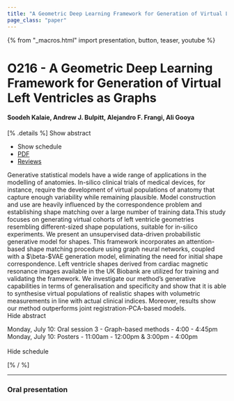 ```yaml
---
title: "A Geometric Deep Learning Framework for Generation of Virtual Left Ventricles as Graphs"
page_class: "paper"
---
```


{% from "_macros.html" import presentation, button, teaser, youtube %}

# O216 - A Geometric Deep Learning Framework for Generation of Virtual Left Ventricles as Graphs

#### Soodeh Kalaie, Andrew J. Bulpitt, Alejandro F. Frangi, Ali Gooya

[% .details %]
<a class="toggle_visibility" data-selector=".abstract" data-level="3">Show abstract</a>
- <a class="toggle_visibility" data-selector=".schedule" data-level="3">Show schedule</a>
- <a href="https://openreview.net/pdf?id=Ao0D2HMB8P">PDF</a>
- <a href="https://openreview.net/forum?id=Ao0D2HMB8P">Reviews</a>

<p>
    <span class="abstract">
        Generative statistical models have a wide range of applications in the modelling of anatomies. In-silico clinical trials of medical devices, for instance, require the development of virtual populations of anatomy that capture enough variability while remaining plausible. Model construction and use are heavily influenced by the correspondence problem and establishing shape matching over a large number of training data.This study focuses on generating virtual cohorts of left ventricle geometries resembling different-sized shape populations, suitable for in-silico experiments. We present an unsupervised data-driven probabilistic generative model for shapes. This framework incorporates an attention-based shape matching procedure using graph neural networks, coupled with a $\beta-$VAE generation model, eliminating the need for initial shape correspondence. Left ventricle shapes derived from cardiac magnetic resonance images available in the UK Biobank are utilized for training and validating the framework. We investigate our method’s generative capabilities in terms of generalisation and specificity and show that it is able to synthesise virtual populations of realistic shapes with volumetric measurements in line with actual clinical indices. Moreover, results show our method outperforms joint registration-PCA-based models.
        <br>
        <span class="actions"><a class="toggle_visibility" data-level="2">Hide abstract</a></span>
    </span>
</p>

<p>
    <span class="schedule">
        Monday, July 10: Oral session 3 - Graph-based methods - 4:00 - 4:45pm<br>Monday, July 10: Posters - 11:00am - 12:00pm & 3:00pm - 4:00pm<br>
        <br>
        <span class="actions"><a class="toggle_visibility" data-level="2">Hide schedule</a></span>
    </span>
</p>
[% / %]

---


### Oral presentation
